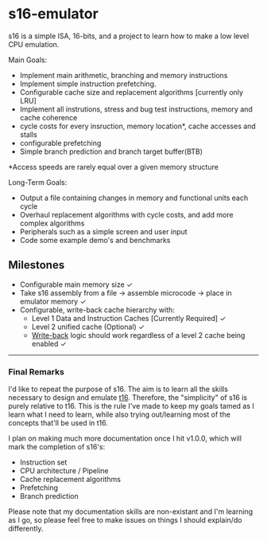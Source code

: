 # s16-emulator

s16 is a simple ISA, 16-bits, and a project to learn how to make a low level CPU emulation. 

Main Goals:
  - Implement main arithmetic, branching and memory instructions
  - Implement simple instruction prefetching.
  - Configurable cache size and replacement algorithms \[currently only LRU\]
  - Implement all instrutions, stress and bug test instructions, memory and cache coherence
  - cycle costs for every insruction, memory location*, cache accesses and stalls
  - configurable prefetching
  - Simple branch prediction and branch target buffer(BTB)
  
  *Access speeds are rarely equal over a given memory structure

Long-Term Goals:
  - Output a file containing changes in memory and functional units each cycle
  - Overhaul replacement algorithms with cycle costs, and add more complex algorithms
  - Peripherals such as a simple screen and user input
  - Code some example demo's and benchmarks
  

## Milestones 
  - Configurable main memory size ✓
  - Take s16 assembly from a file -> assemble microcode -> place in emulator memory ✓
  - Configurable, write-back cache hierarchy with:
    - Level 1 Data and Instruction Caches \[Currently Required\] ✓
    - Level 2 unified cache \(Optional\) ✓
    - [Write-back](https://www.geeksforgeeks.org/write-through-and-write-back-in-cache/) logic should work regardless of a level 2 cache being enabled ✓

- - - 
### Final Remarks

I'd like to repeat the purpose of s16. The aim is to learn all the skills necessary to design and emulate [t16](https://github.com/NaCl-5844/t16). Therefore, the "simplicity" of s16 is purely relative to t16. This is the rule I've made to keep my goals tamed as I learn what I need to learn, while also trying out/learning most of the concepts that'll be used in t16.

I plan on making much more documentation once I hit v1.0.0, which will mark the completion of s16's:
  - Instruction set
  - CPU architecture / Pipeline
  - Cache replacement algorithms 
  - Prefetching
  - Branch prediction

Please note that my documentation skills are non-existant and I'm learning as I go, so please feel free to make issues on things I should explain/do differently.
